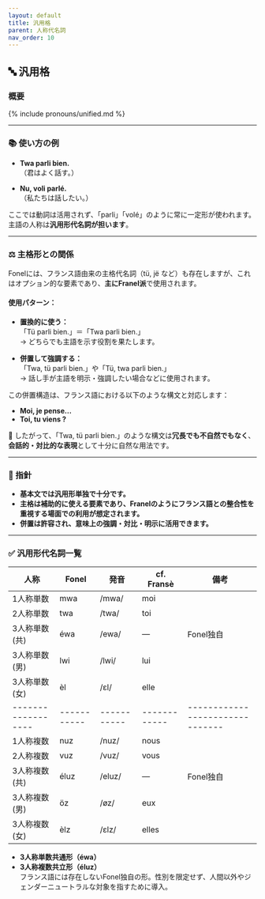 ```yaml
---
layout: default
title: 汎用格
parent: 人称代名詞
nav_order: 10
---
```

## 🔤 汎用格

### 概要

{% include pronouns/unified.md %}


---

### 📚 使い方の例

- **Twa parli bien.**  
  （君はよく話す。）

- **Nu, voli parlé.**  
  （私たちは話したい。）

ここでは動詞は活用されず、「parli」「volé」のように常に一定形が使われます。主語の人称は**汎用形代名詞が担います**。

---

### ⚖️ 主格形との関係

Fonelには、フランス語由来の主格代名詞（tü, jë など）も存在しますが、これはオプション的な要素であり、**主にFranel派**で使用されます。

#### 使用パターン：

- **置換的に使う：**  
  「Tü parli bien.」＝「Twa parli bien.」  
  → どちらでも主語を示す役割を果たします。

- **併置して強調する：**  
  「Twa, tü parli bien.」や「Tü, twa parli bien.」  
  → 話し手が主語を明示・強調したい場合などに使用されます。

この併置構造は、フランス語における以下のような構文と対応します：

- **Moi, je pense...**
- **Toi, tu viens ?**

📌 したがって、「Twa, tü parli bien.」のような構文は**冗長でも不自然でもなく**、**会話的・対比的な表現**として十分に自然な用法です。

---

### 🧭 指針

- **基本文では汎用形単独で十分です。**
- **主格は補助的に使える要素であり、Franelのようにフランス語との整合性を重視する場面での利用が想定されます。**
- **併置は許容され、意味上の強調・対比・明示に活用できます。**

---

### ✅ 汎用形代名詞一覧


| 人称             | Fonel     | 発音      | cf. Fransè | 備考                          |
|------------------|-----------|-----------|------------|-------------------------------|
| 1人称単数        | mwa       | /mwa/     | moi        |                               |
| 2人称単数        | twa       | /twa/     | toi        |                               |
| 3人称単数(共)    | éwa       | /ewa/     | ―         | Fonel独自                     |
| 3人称単数(男)    | lwi       | /lwi/     | lui        |                               |
| 3人称単数(女)    | èl        | /ɛl/      | elle       |                               |
|------------------|-----------|-----------|------------|-------------------------------|
| 1人称複数        | nuz       | /nuz/     | nous       |                               |
| 2人称複数        | vuz       | /vuz/     | vous       |                               |
| 3人称複数(共)    | éluz      | /eluz/    | ―         | Fonel独自                     |
| 3人称複数(男)    | öz        | /øz/      | eux        |                               |
| 3人称複数(女)    | èlz       | /ɛlz/     | elles      |                               |

- **3人称単数共通形（éwa）**  
- **3人称複数共立形（éluz）**  
  フランス語には存在しないFonel独自の形。性別を限定せず、人間以外やジェンダーニュートラルな対象を指すために導入。  



